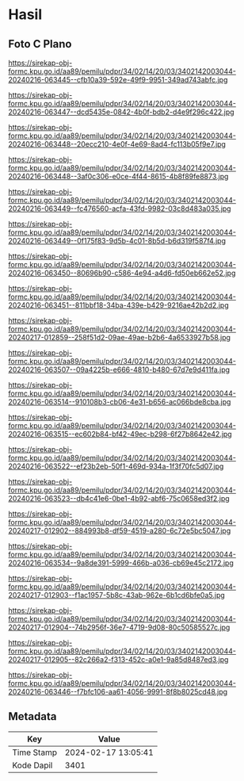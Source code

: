 # Hasil

## Foto C Plano

https://sirekap-obj-formc.kpu.go.id/aa89/pemilu/pdpr/34/02/14/20/03/3402142003044-20240216-063445--cfb10a39-592e-49f9-9951-349ad743abfc.jpg

https://sirekap-obj-formc.kpu.go.id/aa89/pemilu/pdpr/34/02/14/20/03/3402142003044-20240216-063447--dcd5435e-0842-4b0f-bdb2-d4e9f296c422.jpg

https://sirekap-obj-formc.kpu.go.id/aa89/pemilu/pdpr/34/02/14/20/03/3402142003044-20240216-063448--20ecc210-4e0f-4e69-8ad4-fc113b05f9e7.jpg

https://sirekap-obj-formc.kpu.go.id/aa89/pemilu/pdpr/34/02/14/20/03/3402142003044-20240216-063448--3af0c306-e0ce-4f44-8615-4b8f89fe8873.jpg

https://sirekap-obj-formc.kpu.go.id/aa89/pemilu/pdpr/34/02/14/20/03/3402142003044-20240216-063449--fc476560-acfa-43fd-9982-03c8d483a035.jpg

https://sirekap-obj-formc.kpu.go.id/aa89/pemilu/pdpr/34/02/14/20/03/3402142003044-20240216-063449--0f175f83-9d5b-4c01-8b5d-b6d319f587f4.jpg

https://sirekap-obj-formc.kpu.go.id/aa89/pemilu/pdpr/34/02/14/20/03/3402142003044-20240216-063450--80696b90-c586-4e94-a4d6-fd50eb662e52.jpg

https://sirekap-obj-formc.kpu.go.id/aa89/pemilu/pdpr/34/02/14/20/03/3402142003044-20240216-063451--811bbf18-34ba-439e-b429-9216ae42b2d2.jpg

https://sirekap-obj-formc.kpu.go.id/aa89/pemilu/pdpr/34/02/14/20/03/3402142003044-20240217-012859--258f51d2-09ae-49ae-b2b6-4a6533927b58.jpg

https://sirekap-obj-formc.kpu.go.id/aa89/pemilu/pdpr/34/02/14/20/03/3402142003044-20240216-063507--09a4225b-e666-4810-b480-67d7e9d411fa.jpg

https://sirekap-obj-formc.kpu.go.id/aa89/pemilu/pdpr/34/02/14/20/03/3402142003044-20240216-063514--910108b3-cb06-4e31-b656-ac066bde8cba.jpg

https://sirekap-obj-formc.kpu.go.id/aa89/pemilu/pdpr/34/02/14/20/03/3402142003044-20240216-063515--ec602b84-bf42-49ec-b298-6f27b8642e42.jpg

https://sirekap-obj-formc.kpu.go.id/aa89/pemilu/pdpr/34/02/14/20/03/3402142003044-20240216-063522--ef23b2eb-50f1-469d-934a-1f3f70fc5d07.jpg

https://sirekap-obj-formc.kpu.go.id/aa89/pemilu/pdpr/34/02/14/20/03/3402142003044-20240216-063523--db4c41e6-0be1-4b92-abf6-75c0658ed3f2.jpg

https://sirekap-obj-formc.kpu.go.id/aa89/pemilu/pdpr/34/02/14/20/03/3402142003044-20240217-012902--884993b8-df59-4519-a280-6c72e5bc5047.jpg

https://sirekap-obj-formc.kpu.go.id/aa89/pemilu/pdpr/34/02/14/20/03/3402142003044-20240216-063534--9a8de391-5999-466b-a036-cb69e45c2172.jpg

https://sirekap-obj-formc.kpu.go.id/aa89/pemilu/pdpr/34/02/14/20/03/3402142003044-20240217-012903--f1ac1957-5b8c-43ab-962e-6b1cd6bfe0a5.jpg

https://sirekap-obj-formc.kpu.go.id/aa89/pemilu/pdpr/34/02/14/20/03/3402142003044-20240217-012904--74b2956f-36e7-4719-9d08-80c50585527c.jpg

https://sirekap-obj-formc.kpu.go.id/aa89/pemilu/pdpr/34/02/14/20/03/3402142003044-20240217-012905--82c266a2-f313-452c-a0e1-9a85d8487ed3.jpg

https://sirekap-obj-formc.kpu.go.id/aa89/pemilu/pdpr/34/02/14/20/03/3402142003044-20240216-063446--f7bfc106-aa61-4056-9991-8f8b8025cd48.jpg


## Metadata

| Key        | Value               |
| ---------- | ------------------- |
| Time Stamp | 2024-02-17 13:05:41 |
| Kode Dapil | 3401                |



